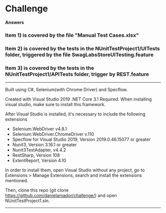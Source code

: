 # Challenge

 **Answers**
 ### Item 1) is covered by the file "Manual Test Cases.xlsx"

 ### Item 2) is covered by the tests in the NUnitTestProject1/UITests folder, triggered by the file SwagLabsStoreUITesting.feature
 
 ### Item 3) is covered by the tests in the NUnitTestProject1/APITests folder, trigger by REST.feature
 
___________________________________________________________________________________
Built using C#, Selenium(with Chrome Driver) and Specflow.

Created with Visual Studio 2019
.NET Core 3.1 Required. When installing visual studio, make sure to install this framework. 

After Visual Studio is installed, it's necessary to include the following extensions
* Selenium.WebDriver v4.8.1
* Selenium.WebDriver.ChromeDriver v.110
* Specflow for Visual Studio 2019, Version 2019.0.46.15077 or greater
* Nunit3, Version 3.16.1 or greater
* Nunit3TestAdapter, v4.4.2
* RestSharp, Version 108
* ExtentReport, Version 4.10
 
 In order to install them, open Visual Studio without any project, go to Extensions > Manage Extensions, search and install the extensions mentioned.

Then, clone this repo (git clone https://github.com/danielamador/challenge/) and open NUnitTestProject1.sln.
___________________________________________________________________________________
 
